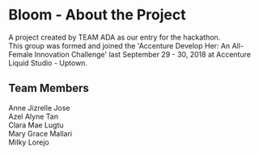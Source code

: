 # Bloom - About the Project

A project created by TEAM ADA as our entry for the hackathon. <br/> 
This group was formed and joined the 'Accenture Develop Her: An All-Female Innovation Challenge' last September 29 - 30, 2018 
at Accenture Liquid Studio - Uptown. 

## Team Members
Anne Jizrelle Jose <br/>
Azel Alyne Tan <br/>
Clara Mae Lugtu <br/>
Mary Grace Mallari <br/>
Milky Lorejo <br/>

